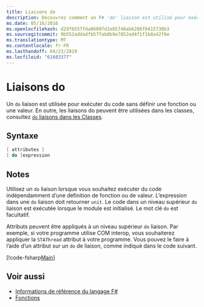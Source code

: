 ```yaml
---
title: Liaisons do
description: Découvrez comment un F# 'do' liaison est utilisé pour exécuter du code sans définir une fonction ou une valeur.
ms.date: 05/16/2016
ms.openlocfilehash: d29f8557fda06097d2e85748ab6286f0415730b3
ms.sourcegitcommit: 9b552addadfb57fab0b9e7852ed4f1f1b8a42f8e
ms.translationtype: MT
ms.contentlocale: fr-FR
ms.lasthandoff: 04/23/2019
ms.locfileid: "61683377"
---
```

# <a name="do-bindings"></a>Liaisons do

Un `do` liaison est utilisée pour exécuter du code sans définir une fonction ou une valeur. En outre, les liaisons do peuvent être utilisées dans les classes, consultez [ `do` liaisons dans les Classes](../members/do-bindings-in-classes.md).

## <a name="syntax"></a>Syntaxe

```fsharp
[ attributes ]
[ do ]expression
```

## <a name="remarks"></a>Notes

Utilisez un `do` liaison lorsque vous souhaitez exécuter du code indépendamment d’une définition de fonction ou de valeur. L’expression dans une `do` liaison doit retourner `unit`. Le code dans un niveau supérieur `do` liaison est exécutée lorsque le module est initialisé. Le mot clé `do` est facultatif.

Attributs peuvent être appliqués à un niveau supérieur `do` liaison. Par exemple, si votre programme utilise COM interop, vous souhaiterez appliquer la `STAThread` attribut à votre programme. Vous pouvez le faire à l’aide d’un attribut sur un `do` de liaison, comme indiqué dans le code suivant.

[!code-fsharp[Main](../../../../samples/snippets/fsharp/lang-ref-1/snippet201.fs)]

## <a name="see-also"></a>Voir aussi

- [Informations de référence du langage F#](../index.md)
- [Fonctions](index.md)